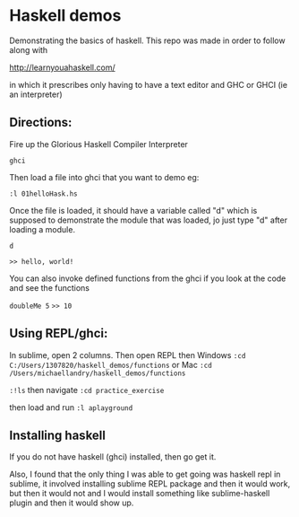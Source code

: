 # Haskell demos
Demonstrating the basics of haskell.
This repo was made in order to follow along with 

http://learnyouahaskell.com/

in which it prescribes only having to have a text editor and GHC or GHCI (ie an interpreter)


## Directions:
Fire up the Glorious Haskell Compiler Interpreter

`ghci`

Then load a file into ghci that you want to demo eg:

`:l 01helloHask.hs`

Once the file is loaded, it should have a variable called "d" which is supposed to demonstrate the module that was loaded, jo just type "d" after loading a module.

`d`

`>> hello, world!`

You can also invoke defined functions from the ghci if you look at the code and see the functions

`doubleMe 5`
`>> 10`

## Using REPL/ghci:

In sublime, open 2 columns.
Then open REPL
then Windows
`:cd C:/Users/1307820/haskell_demos/functions`
or Mac
`:cd /Users/michaellandry/haskell_demos/functions`

`:!ls`
then navigate
`:cd practice_exercise`

then load and run
`:l aplayground`


## Installing haskell
If you do not have haskell (ghci) installed, then go get it.

Also, I found that the only thing I was able to get going was haskell repl in sublime, it involved installing sublime REPL package and then it would work, but then it would not and I would install something like sublime-haskell plugin and then it would show up.
